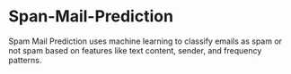 # Span-Mail-Prediction
Spam Mail Prediction uses machine learning to classify emails as spam or not spam based on features like text content, sender, and frequency patterns.

